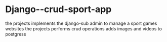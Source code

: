 # Django--crud-sport-app
the projects  implements the django-sub admin to manage a sport games websites 
the projects performs crud operations 
adds images and videos to postgress 
